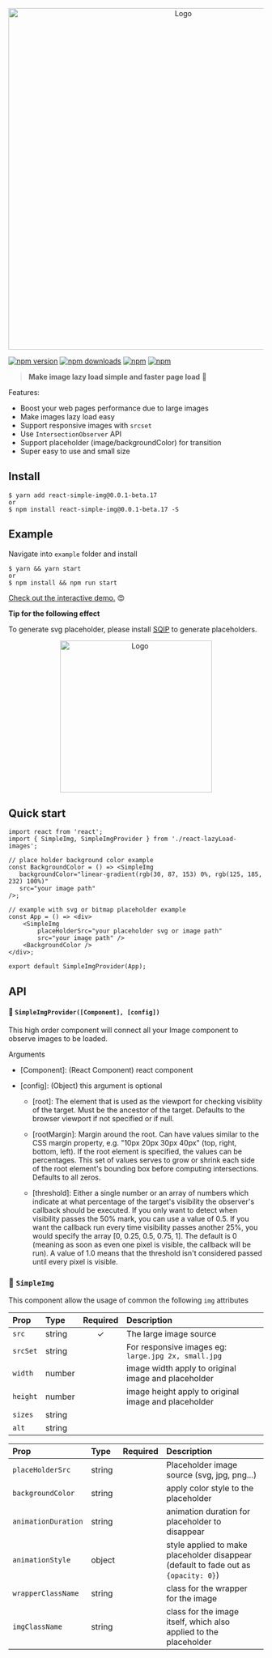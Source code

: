<p align="center">
    <img width="675" src="https://raw.githubusercontent.com/bluebill1049/react-simple-img/master/example/src/logo.jpg" alt="Logo" />
</p>

[![npm version](https://img.shields.io/npm/v/react-simple-img.svg?style=flat-square)](https://www.npmjs.com/package/react-simple-img)
[![npm downloads](https://img.shields.io/npm/dm/react-simple-img.svg?style=flat-square)](https://www.npmjs.com/package/react-simple-img)
[![npm](https://img.shields.io/npm/dt/react-simple-img.svg?style=flat-square)](https://www.npmjs.com/package/react-simple-img)
[![npm](https://img.shields.io/npm/l/react-simple-img.svg?style=flat-square)](https://www.npmjs.com/package/react-lazyload-image)

> **Make image lazy load simple and faster page load** :clap:

Features:

* Boost your web pages performance due to large images
* Make images lazy load easy
* Support responsive images with `srcset`
* Use `IntersectionObserver` API
* Support placeholder (image/backgroundColor) for transition
* Super easy to use and small size

## Install

    $ yarn add react-simple-img@0.0.1-beta.17
    or
    $ npm install react-simple-img@0.0.1-beta.17 -S

## Example

Navigate into `example` folder and install

    $ yarn && yarn start
    or
    $ npm install && npm run start

[Check out the interactive demo.](https://react-simple-img.herokuapp.com/) 😍

**Tip for the following effect**

To generate svg placeholder, please install [SQIP](https://github.com/technopagan/sqip/) to generate placeholders.

<p align="center">
    <img width="300" src="https://raw.githubusercontent.com/bluebill1049/react-simple-img/master/example/src/example.gif" alt="Logo" />
</p>

## Quick start

    import react from 'react';
    import { SimpleImg, SimpleImgProvider } from './react-lazyLoad-images';

    // place holder background color example
    const BackgroundColor = () => <SimpleImg
       backgroundColor="linear-gradient(rgb(30, 87, 153) 0%, rgb(125, 185, 232) 100%)"
       src="your image path"
    />;

    // example with svg or bitmap placeholder example
    const App = () => <div>
        <SimpleImg
            placeHolderSrc="your placeholder svg or image path"
            src="your image path" />
        <BackgroundColor />
    </div>;

    export default SimpleImgProvider(App);

## API

#### 🔗 `SimpleImgProvider([Component], [config])`

This high order component will connect all your Image component to observe images to be loaded.

Arguments

* [Component]: (React Component) react component

* [config]: (Object) this argument is optional


     - [root]: The element that is used as the viewport for checking
       visiblity of the target. Must be the ancestor of the target. Defaults
       to the browser viewport if not specified or if null.

     - [rootMargin]: Margin around the root. Can have values similar to the
       CSS margin property, e.g. "10px 20px 30px 40px" (top, right, bottom,
       left). If the root element is specified, the values can be
       percentages. This set of values serves to grow or shrink each side of
       the root element's bounding box before computing intersections.
       Defaults to all zeros.

     - [threshold]: Either a single number or an array of numbers which
       indicate at what percentage of the target's visibility the observer's
       callback should be executed. If you only want to detect when
       visibility passes the 50% mark, you can use a value of 0.5. If you
       want the callback run every time visibility passes another 25%, you
       would specify the array [0, 0.25, 0.5, 0.75, 1]. The default is 0
       (meaning as soon as even one pixel is visible, the callback will be
       run). A value of 1.0 means that the threshold isn't considered passed
       until every pixel is visible.

### 🔗 `SimpleImg`

This component allow the usage of common the following `img` attributes

| Prop                | Type   | Required | Description                                                                         |
| :------------------ | :----- | :------: | :---------------------------------------------------------------------------------- |
| `src`               | string |    ✓     | The large image source                                                              |
| `srcSet`            | string |          | For responsive images eg: `large.jpg 2x, small.jpg`                                 |
| `width`             | number |          | image width apply to original image and placeholder                                 |
| `height`            | number |          | image height apply to original image and placeholder                                |
| `sizes`             | string |          |                                                                                     |
| `alt`               | string |          |                                                                                     |

| Prop                | Type   | Required | Description                                                                         |
| :------------------ | :----- | :------: | :---------------------------------------------------------------------------------- |
| `placeHolderSrc`    | string |          | Placeholder image source (svg, jpg, png...)                                         |
| `backgroundColor`   | string |          | apply color style to the placeholder                                                |
| `animationDuration` | string |          | animation duration for placeholder to disappear                                     |
| `animationStyle`    | object |          | style applied to make placeholder disappear (default to fade out as `{opacity: 0}`) |
| `wrapperClassName`  | string |          | class for the wrapper for the image                                                 |
| `imgClassName`      | string |          | class for the image itself, which also applied to the placeholder                   |
